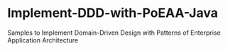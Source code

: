 # Implement-DDD-with-PoEAA-Java
Samples to Implement Domain-Driven Design with Patterns of Enterprise Application Architecture
